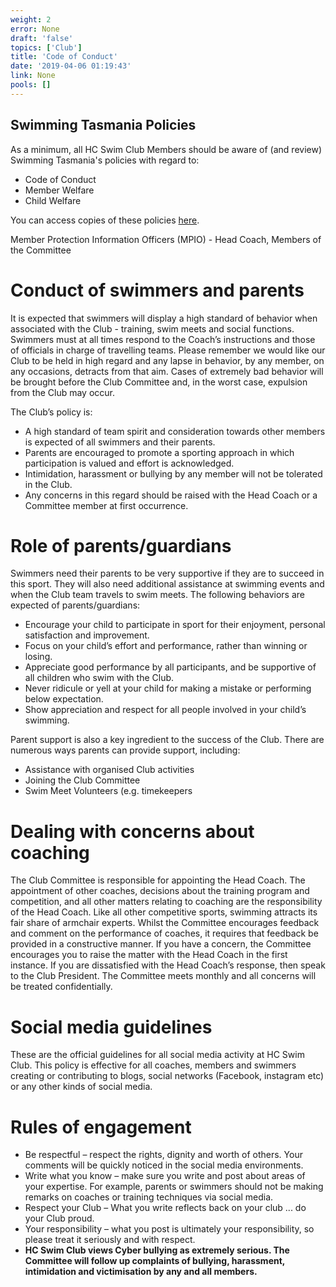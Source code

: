 ```yaml
---
weight: 2
error: None
draft: 'false'
topics: ['Club']
title: 'Code of Conduct'
date: '2019-04-06 01:19:43'
link: None
pools: []
---
```

Swimming Tasmania Policies
--------------------------

As a minimum, all HC Swim Club Members should be aware of (and review) Swimming Tasmania's policies with regard to:

- Code of Conduct
- Member Welfare
- Child Welfare

 
You can access copies of these policies [here](https://drive.google.com/file/d/10K339DjX5Z2mdjPPmb4e0Yz4p-bhs1Yi/view "Swimming Australia Child Welfare Policy").

Member Protection Information Officers (MPIO) - Head Coach, Members of the Committee 

 
Conduct of swimmers and parents
===============================
 

It is expected that swimmers will display a high standard of behavior when associated with the Club - training, swim meets and social functions.
Swimmers must at all times respond to the Coach’s instructions and those of officials in charge of travelling teams. Please remember we would like our Club to be held in high regard and any lapse in behavior, by any member, on any occasions, detracts from that aim.
Cases of extremely bad behavior will be brought before the Club Committee and, in the worst case, expulsion from the Club may occur.

The Club’s policy is:

 

* A high standard of team spirit and consideration towards other members is expected of all swimmers and their parents.
* Parents are encouraged to promote a sporting approach in which participation is valued and effort is acknowledged.
* Intimidation, harassment or bullying by any member will not be tolerated in the Club.
* Any concerns in this regard should be raised with the Head Coach or a Committee member at first occurrence.

 
Role of parents/guardians
=========================
 

Swimmers need their parents to be very supportive if they are to succeed in this sport. They will also need additional assistance at swimming events and when the Club team travels to swim meets.
The following behaviors are expected of parents/guardians:

* Encourage your child to participate in sport for their enjoyment, personal satisfaction and improvement.
* Focus on your child’s effort and performance, rather than winning or losing.
* Appreciate good performance by all participants, and be supportive of all children who swim with the Club.
* Never ridicule or yell at your child for making a mistake or performing below expectation.
* Show appreciation and respect for all people involved in your child’s swimming.

 Parent support is also a key ingredient to the success of the Club.  There are numerous ways parents can provide support, including:

* Assistance with organised Club activities
* Joining the Club Committee
* Swim Meet Volunteers (e.g. timekeepers

 
Dealing with concerns about coaching
====================================
 
The Club Committee is responsible for appointing the Head Coach. The appointment of other coaches, decisions about the training program and competition, and all other matters relating to coaching are the responsibility of the Head Coach.
Like all other competitive sports, swimming attracts its fair share of armchair experts. Whilst the Committee encourages feedback and comment on the performance of coaches, it requires that feedback be provided in a constructive manner.
If you have a concern, the Committee encourages you to raise the matter with the Head Coach in the first instance. If you are dissatisfied with the Head Coach’s response, then speak to the Club President.
The Committee meets monthly and all concerns will be treated confidentially.

Social media guidelines
=======================
These are the official guidelines for all social media activity at HC Swim Club. This policy is effective for all coaches, members and swimmers creating or contributing to blogs, social networks (Facebook, instagram etc) or any other kinds of social media.

 

Rules of engagement
===================
- Be respectful – respect the rights, dignity and worth of others. Your comments will be quickly noticed in the social media environments.
- Write what you know – make sure you write and post about areas of your expertise. For example, parents or swimmers should not be making remarks on coaches or training techniques via social media.
- Respect your Club – What you write reflects back on your club ... do your Club proud.
- Your responsibility – what you post is ultimately your responsibility, so please treat it seriously and with respect.
- **HC Swim Club views Cyber bullying as extremely serious. The Committee will follow up complaints of bullying, harassment, intimidation and victimisation by any and all members.** 
